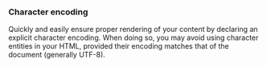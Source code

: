 ### Character encoding

Quickly and easily ensure proper rendering of your content by declaring an explicit character encoding. When doing so, you may avoid using character entities in your HTML, provided their encoding matches that of the document (generally UTF-8).
